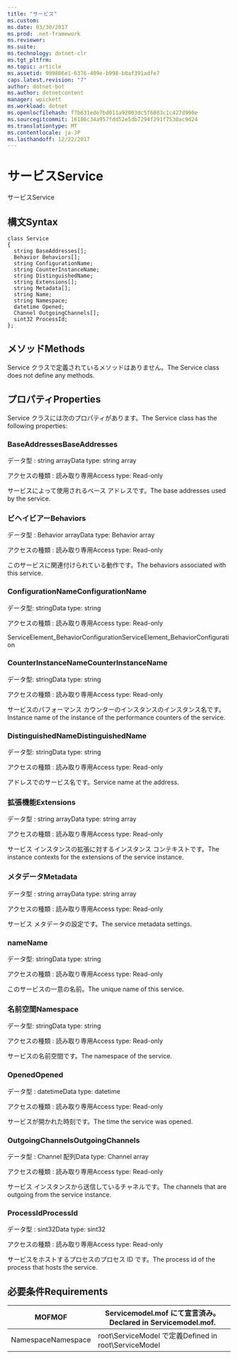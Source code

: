 ```yaml
---
title: "サービス"
ms.custom: 
ms.date: 03/30/2017
ms.prod: .net-framework
ms.reviewer: 
ms.suite: 
ms.technology: dotnet-clr
ms.tgt_pltfrm: 
ms.topic: article
ms.assetid: 999806e1-6376-409e-b998-b0af391adfe7
caps.latest.revision: "7"
author: dotnet-bot
ms.author: dotnetcontent
manager: wpickett
ms.workload: dotnet
ms.openlocfilehash: f7b631ede7bd011a92003dc5f6083c1c427d990e
ms.sourcegitcommit: 16186c34a957fdd52e5db7294f291f7530ac9d24
ms.translationtype: MT
ms.contentlocale: ja-JP
ms.lasthandoff: 12/22/2017
---
```

# <a name="service"></a><span data-ttu-id="7b7be-102">サービス</span><span class="sxs-lookup"><span data-stu-id="7b7be-102">Service</span></span>
<span data-ttu-id="7b7be-103">サービス</span><span class="sxs-lookup"><span data-stu-id="7b7be-103">Service</span></span>  
  
## <a name="syntax"></a><span data-ttu-id="7b7be-104">構文</span><span class="sxs-lookup"><span data-stu-id="7b7be-104">Syntax</span></span>  
  
```  
class Service  
{  
  string BaseAddresses[];  
  Behavior Behaviors[];  
  string ConfigurationName;  
  string CounterInstanceName;  
  string DistinguishedName;  
  string Extensions[];  
  string Metadata[];  
  string Name;  
  string Namespace;  
  datetime Opened;  
  Channel OutgoingChannels[];  
  sint32 ProcessId;  
};  
```  
  
## <a name="methods"></a><span data-ttu-id="7b7be-105">メソッド</span><span class="sxs-lookup"><span data-stu-id="7b7be-105">Methods</span></span>  
 <span data-ttu-id="7b7be-106">Service クラスで定義されているメソッドはありません。</span><span class="sxs-lookup"><span data-stu-id="7b7be-106">The Service class does not define any methods.</span></span>  
  
## <a name="properties"></a><span data-ttu-id="7b7be-107">プロパティ</span><span class="sxs-lookup"><span data-stu-id="7b7be-107">Properties</span></span>  
 <span data-ttu-id="7b7be-108">Service クラスには次のプロパティがあります。</span><span class="sxs-lookup"><span data-stu-id="7b7be-108">The Service class has the following properties:</span></span>  
  
### <a name="baseaddresses"></a><span data-ttu-id="7b7be-109">BaseAddresses</span><span class="sxs-lookup"><span data-stu-id="7b7be-109">BaseAddresses</span></span>  
 <span data-ttu-id="7b7be-110">データ型 : string array</span><span class="sxs-lookup"><span data-stu-id="7b7be-110">Data type: string array</span></span>  
  
 <span data-ttu-id="7b7be-111">アクセスの種類 : 読み取り専用</span><span class="sxs-lookup"><span data-stu-id="7b7be-111">Access type: Read-only</span></span>  
  
 <span data-ttu-id="7b7be-112">サービスによって使用されるベース アドレスです。</span><span class="sxs-lookup"><span data-stu-id="7b7be-112">The base addresses used by the service.</span></span>  
  
### <a name="behaviors"></a><span data-ttu-id="7b7be-113">ビヘイビアー</span><span class="sxs-lookup"><span data-stu-id="7b7be-113">Behaviors</span></span>  
 <span data-ttu-id="7b7be-114">データ型 : Behavior array</span><span class="sxs-lookup"><span data-stu-id="7b7be-114">Data type: Behavior array</span></span>  
  
 <span data-ttu-id="7b7be-115">アクセスの種類 : 読み取り専用</span><span class="sxs-lookup"><span data-stu-id="7b7be-115">Access type: Read-only</span></span>  
  
 <span data-ttu-id="7b7be-116">このサービスに関連付けられている動作です。</span><span class="sxs-lookup"><span data-stu-id="7b7be-116">The behaviors associated with this service.</span></span>  
  
### <a name="configurationname"></a><span data-ttu-id="7b7be-117">ConfigurationName</span><span class="sxs-lookup"><span data-stu-id="7b7be-117">ConfigurationName</span></span>  
 <span data-ttu-id="7b7be-118">データ型: string</span><span class="sxs-lookup"><span data-stu-id="7b7be-118">Data type: string</span></span>  
  
 <span data-ttu-id="7b7be-119">アクセスの種類 : 読み取り専用</span><span class="sxs-lookup"><span data-stu-id="7b7be-119">Access type: Read-only</span></span>  
  
 <span data-ttu-id="7b7be-120">ServiceElement_BehaviorConfiguration</span><span class="sxs-lookup"><span data-stu-id="7b7be-120">ServiceElement_BehaviorConfiguration</span></span>  
  
### <a name="counterinstancename"></a><span data-ttu-id="7b7be-121">CounterInstanceName</span><span class="sxs-lookup"><span data-stu-id="7b7be-121">CounterInstanceName</span></span>  
 <span data-ttu-id="7b7be-122">データ型: string</span><span class="sxs-lookup"><span data-stu-id="7b7be-122">Data type: string</span></span>  
  
 <span data-ttu-id="7b7be-123">アクセスの種類 : 読み取り専用</span><span class="sxs-lookup"><span data-stu-id="7b7be-123">Access type: Read-only</span></span>  
  
 <span data-ttu-id="7b7be-124">サービスのパフォーマンス カウンターのインスタンスのインスタンス名です。</span><span class="sxs-lookup"><span data-stu-id="7b7be-124">Instance name of the instance of the performance counters of the service.</span></span>  
  
### <a name="distinguishedname"></a><span data-ttu-id="7b7be-125">DistinguishedName</span><span class="sxs-lookup"><span data-stu-id="7b7be-125">DistinguishedName</span></span>  
 <span data-ttu-id="7b7be-126">データ型: string</span><span class="sxs-lookup"><span data-stu-id="7b7be-126">Data type: string</span></span>  
  
 <span data-ttu-id="7b7be-127">アクセスの種類 : 読み取り専用</span><span class="sxs-lookup"><span data-stu-id="7b7be-127">Access type: Read-only</span></span>  
  
 <span data-ttu-id="7b7be-128">アドレスでのサービス名です。</span><span class="sxs-lookup"><span data-stu-id="7b7be-128">Service name at the address.</span></span>  
  
### <a name="extensions"></a><span data-ttu-id="7b7be-129">拡張機能</span><span class="sxs-lookup"><span data-stu-id="7b7be-129">Extensions</span></span>  
 <span data-ttu-id="7b7be-130">データ型 : string array</span><span class="sxs-lookup"><span data-stu-id="7b7be-130">Data type: string array</span></span>  
  
 <span data-ttu-id="7b7be-131">アクセスの種類 : 読み取り専用</span><span class="sxs-lookup"><span data-stu-id="7b7be-131">Access type: Read-only</span></span>  
  
 <span data-ttu-id="7b7be-132">サービス インスタンスの拡張に対するインスタンス コンテキストです。</span><span class="sxs-lookup"><span data-stu-id="7b7be-132">The instance contexts for the extensions of the service instance.</span></span>  
  
### <a name="metadata"></a><span data-ttu-id="7b7be-133">メタデータ</span><span class="sxs-lookup"><span data-stu-id="7b7be-133">Metadata</span></span>  
 <span data-ttu-id="7b7be-134">データ型 : string array</span><span class="sxs-lookup"><span data-stu-id="7b7be-134">Data type: string array</span></span>  
  
 <span data-ttu-id="7b7be-135">アクセスの種類 : 読み取り専用</span><span class="sxs-lookup"><span data-stu-id="7b7be-135">Access type: Read-only</span></span>  
  
 <span data-ttu-id="7b7be-136">サービス メタデータの設定です。</span><span class="sxs-lookup"><span data-stu-id="7b7be-136">The service metadata settings.</span></span>  
  
### <a name="name"></a><span data-ttu-id="7b7be-137">name</span><span class="sxs-lookup"><span data-stu-id="7b7be-137">Name</span></span>  
 <span data-ttu-id="7b7be-138">データ型: string</span><span class="sxs-lookup"><span data-stu-id="7b7be-138">Data type: string</span></span>  
  
 <span data-ttu-id="7b7be-139">アクセスの種類 : 読み取り専用</span><span class="sxs-lookup"><span data-stu-id="7b7be-139">Access type: Read-only</span></span>  
  
 <span data-ttu-id="7b7be-140">このサービスの一意の名前。</span><span class="sxs-lookup"><span data-stu-id="7b7be-140">The unique name of this service.</span></span>  
  
### <a name="namespace"></a><span data-ttu-id="7b7be-141">名前空間</span><span class="sxs-lookup"><span data-stu-id="7b7be-141">Namespace</span></span>  
 <span data-ttu-id="7b7be-142">データ型: string</span><span class="sxs-lookup"><span data-stu-id="7b7be-142">Data type: string</span></span>  
  
 <span data-ttu-id="7b7be-143">アクセスの種類 : 読み取り専用</span><span class="sxs-lookup"><span data-stu-id="7b7be-143">Access type: Read-only</span></span>  
  
 <span data-ttu-id="7b7be-144">サービスの名前空間です。</span><span class="sxs-lookup"><span data-stu-id="7b7be-144">The namespace of the service.</span></span>  
  
### <a name="opened"></a><span data-ttu-id="7b7be-145">Opened</span><span class="sxs-lookup"><span data-stu-id="7b7be-145">Opened</span></span>  
 <span data-ttu-id="7b7be-146">データ型 : datetime</span><span class="sxs-lookup"><span data-stu-id="7b7be-146">Data type: datetime</span></span>  
  
 <span data-ttu-id="7b7be-147">アクセスの種類 : 読み取り専用</span><span class="sxs-lookup"><span data-stu-id="7b7be-147">Access type: Read-only</span></span>  
  
 <span data-ttu-id="7b7be-148">サービスが開かれた時刻です。</span><span class="sxs-lookup"><span data-stu-id="7b7be-148">The time the service was opened.</span></span>  
  
### <a name="outgoingchannels"></a><span data-ttu-id="7b7be-149">OutgoingChannels</span><span class="sxs-lookup"><span data-stu-id="7b7be-149">OutgoingChannels</span></span>  
 <span data-ttu-id="7b7be-150">データ型 : Channel 配列</span><span class="sxs-lookup"><span data-stu-id="7b7be-150">Data type: Channel array</span></span>  
  
 <span data-ttu-id="7b7be-151">アクセスの種類 : 読み取り専用</span><span class="sxs-lookup"><span data-stu-id="7b7be-151">Access type: Read-only</span></span>  
  
 <span data-ttu-id="7b7be-152">サービス インスタンスから送信しているチャネルです。</span><span class="sxs-lookup"><span data-stu-id="7b7be-152">The channels that are outgoing from the service instance.</span></span>  
  
### <a name="processid"></a><span data-ttu-id="7b7be-153">ProcessId</span><span class="sxs-lookup"><span data-stu-id="7b7be-153">ProcessId</span></span>  
 <span data-ttu-id="7b7be-154">データ型 : sint32</span><span class="sxs-lookup"><span data-stu-id="7b7be-154">Data type: sint32</span></span>  
  
 <span data-ttu-id="7b7be-155">アクセスの種類 : 読み取り専用</span><span class="sxs-lookup"><span data-stu-id="7b7be-155">Access type: Read-only</span></span>  
  
 <span data-ttu-id="7b7be-156">サービスをホストするプロセスのプロセス ID です。</span><span class="sxs-lookup"><span data-stu-id="7b7be-156">The process id of the process that hosts the service.</span></span>  
  
## <a name="requirements"></a><span data-ttu-id="7b7be-157">必要条件</span><span class="sxs-lookup"><span data-stu-id="7b7be-157">Requirements</span></span>  
  
|<span data-ttu-id="7b7be-158">MOF</span><span class="sxs-lookup"><span data-stu-id="7b7be-158">MOF</span></span>|<span data-ttu-id="7b7be-159">Servicemodel.mof にて宣言済み。</span><span class="sxs-lookup"><span data-stu-id="7b7be-159">Declared in Servicemodel.mof.</span></span>|  
|---------|-----------------------------------|  
|<span data-ttu-id="7b7be-160">Namespace</span><span class="sxs-lookup"><span data-stu-id="7b7be-160">Namespace</span></span>|<span data-ttu-id="7b7be-161">root\ServiceModel で定義</span><span class="sxs-lookup"><span data-stu-id="7b7be-161">Defined in root\ServiceModel</span></span>|

